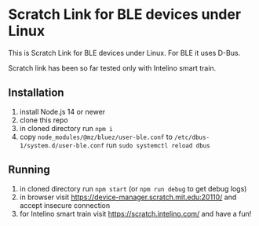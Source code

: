 # Scratch Link for BLE devices under Linux

This is Scratch Link for BLE devices under Linux. For BLE it uses D-Bus.

Scratch link has been so far tested only with Intelino smart train.

## Installation

1. install Node.js 14 or newer
1. clone this repo
1. in cloned directory run `npm i`
1. copy `node_modules/@mz/bluez/user-ble.conf` to `/etc/dbus-1/system.d/user-ble.conf` run `sudo systemctl reload dbus`

## Running

1. in cloned directory run `npm start` (or `npm run debug` to get debug logs)
1. in browser visit https://device-manager.scratch.mit.edu:20110/ and accept insecure connection
1. for Intelino smart train visit https://scratch.intelino.com/ and have a fun!
